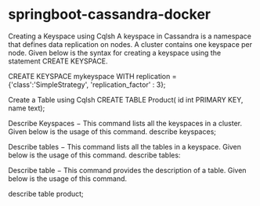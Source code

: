 # springboot-cassandra-docker

Creating a Keyspace using Cqlsh
A keyspace in Cassandra is a namespace that defines data replication on nodes. A cluster contains one keyspace per node. Given below is the syntax for 
creating a keyspace using the statement CREATE KEYSPACE.

CREATE KEYSPACE mykeyspace
WITH replication = {'class':'SimpleStrategy', 'replication_factor' : 3};

Create a Table using Cqlsh
CREATE TABLE Product( id int PRIMARY KEY, name text);

Describe Keyspaces − This command lists all the keyspaces in a cluster. Given below is the usage of this command.
describe keyspaces;

Describe tables − This command lists all the tables in a keyspace. Given below is the usage of this command.
describe tables:

Describe table − This command provides the description of a table. Given below is the usage of this command.

describe table product;

